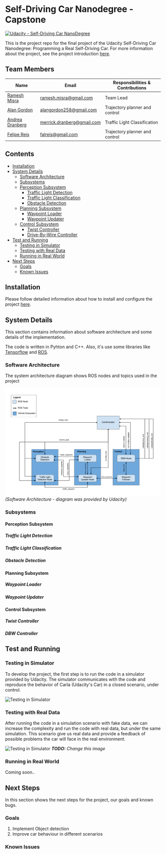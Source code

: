 # Self-Driving Car Nanodegree - Capstone

[![Udacity - Self-Driving Car NanoDegree](https://s3.amazonaws.com/udacity-sdc/github/shield-carnd.svg)](http://www.udacity.com/drive)

This is the project repo for the final project of the Udacity Self-Driving Car Nanodegree: Programming a Real Self-Driving Car. For more information about the project, see the project introduction [here](https://classroom.udacity.com/nanodegrees/nd013/parts/6047fe34-d93c-4f50-8336-b70ef10cb4b2/modules/e1a23b06-329a-4684-a717-ad476f0d8dff/lessons/462c933d-9f24-42d3-8bdc-a08a5fc866e4/concepts/5ab4b122-83e6-436d-850f-9f4d26627fd9).


## Team Members

| Name  | Email | Responsibilities & Contributions |
| ----- | ----- | ---------------- | 
| [Ramesh Misra](http://github.com/ramesh)       | ramesh.misra@gmail.com     | Team Lead |
| [Alan Gordon](http://github.com/alangordon258) | alangordon258@gmail.com    | Trajectory planner and control |
| [Andrea Dranberg](http://github.com/merberg)   | merrick.dranberg@gmail.com | Traffic Light Classification |
| [Felipe Reis](http://github.com/falreis)       | falreis@gmail.com          | Trajectory planner and control |


## Contents

* [Installation](#installation)
* [System Details](#system-details)
  * [Software Architecture](#software-architecture)
  * [Subsystems](#subsystems)
  * [Perception Subsystem](#perception-subsystem)
    * [Traffic Light Detection](#traffic-light-detection)
    * [Traffic Light Classification](#traffic-light-classification)
    * [Obstacle Detection](#traffic-light-classification)
  * [Planning Subsystem](#perception-subsystem)
    * [Waypoint Loader](#waypoint-loader)
    * [Waypoint Updater](#waypoint-updater)
  * [Control Subsystem](#control-subsystem)
    * [Twist Controller](#twist-controller)
    * [Drive-By-Wire Controller](#dbw-controller)
* [Test and Running](#test-and-running)
  * [Testing in Simulator](#testing-in-simulator)
  * [Testing with Real Data](#testing-with-real-data)
  * [Running in Real World](#running-in-real-world)
* [Next Steps](#next-steps)
  * [Goals](#goals)
  * [Known Issues](#known-issues)

## Installation

Please follow detailed information about how to install and configure the project [here](https://github.com/Merberg/CarND-Capstone/blob/master/installation.md).

## System Details

This section contains information about software architecture and some details of the implementation.

The code is written in Pyhton and C++. Also, it's use some libraries like [Tensorflow](https://www.tensorflow.org/) and [ROS](http://www.ros.org/). 

### Software Architecture

The system architecture diagram shows ROS nodes and topics used in the project 

![software_architecture](imgs/readme_files/final-project-ros-graph-v2.png)
*(Software Architecture - diagram was provided by Udacity)*

### Subsystems

#### Perception Subsystem

##### Traffic Light Detection

##### Traffic Light Classification

##### Obstacle Detection

#### Planning Subsystem

##### Waypoint Loader

##### Waypoint Updater

#### Control Subsystem

##### Twist Controller

##### DBW Controller

## Test and Running

### Testing in Simulator

To develop the project, the first step is to run the code in a simulator provided by Udacity. The simulator communicates with the code and reproduce the behavior of Carla (Udacity's Car) in a closed scenario, under control.

![Testing in Simulator](imgs/readme_files/simulator.gif)

### Testing with Real Data

After running the code in a simulation scenario with fake data, we can increase the complexity and run the code with real data, but under the same simulation. This scenario give us real data and provide a feedback of possible problems the car will face in the real environment. 

![Testing in Simulator](imgs/readme_files/simulator.gif)
***TODO:*** *Change this image*

### Running in Real World

Coming soon..

## Next Steps

In this section shows the next steps for the project, our goals and known bugs.

### Goals

1. Implement Object detection
2. Improve car behaviour in different scenarios

### Known Issues
